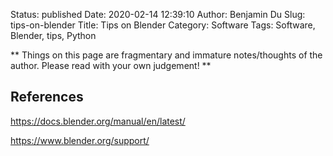 Status: published
Date: 2020-02-14 12:39:10
Author: Benjamin Du
Slug: tips-on-blender
Title: Tips on Blender
Category: Software
Tags: Software, Blender, tips, Python

**
Things on this page are fragmentary and immature notes/thoughts of the author.
Please read with your own judgement!
**

## References

https://docs.blender.org/manual/en/latest/

https://www.blender.org/support/
